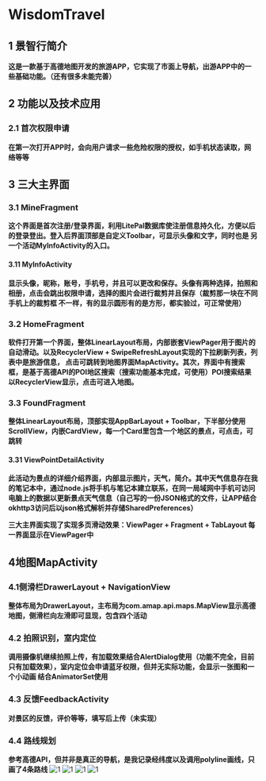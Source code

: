 # WisdomTravel
## 1 景智行简介
**这是一款基于高德地图开发的旅游APP，它实现了市面上导航，出游APP中的一些基础功能。（还有很多未能完善）**
## 2 功能以及技术应用
### 2.1 首次权限申请
**在第一次打开APP时，会向用户请求一些危险权限的授权，如手机状态读取，网络等等**
## 3 三大主界面
### 3.1 MineFragment
**这个界面是首次注册/登录界面，利用LitePal数据库使注册信息持久化，方便以后的登录登出。登入后界面顶部是自定义Toolbar，可显示头像和文字，同时也是
另一个活动MyInfoActivity的入口。**
#### 3.11 MyInfoActivity
**显示头像，昵称，账号，手机号，并且可以更改和保存。头像有两种选择，拍照和相册，点击会跳出权限申请，选择的图片会进行裁剪并且保存（裁剪那一块在不同手机上的裁剪框
不一样，有的显示圆形有的是方形，都实验过，可正常使用）**
### 3.2 HomeFragment
**软件打开第一个界面，整体LinearLayout布局，内部嵌套ViewPager用于图片的自动滑动。以及RecyclerView + SwipeRefreshLayout实现的下拉刷新列表，列表中是旅游信息，
点击可跳转到地图界面MapActivity。其次，界面中有搜索框，是基于高德API的POI地区搜索（搜索功能基本完成，可使用）POI搜索结果以RecyclerView显示，点击可进入地图。**
### 3.3 FoundFragment
**整体LinearLayout布局，顶部实现AppBarLayout + Toolbar，下半部分使用ScrollView，内嵌CardView，每一个Card里包含一个地区的景点，可点击，可跳转**
#### 3.31 ViewPointDetailActivity
**此活动为景点的详细介绍界面，内部显示图片，天气，简介。其中天气信息存在我的笔记本中，通过node.js将手机与笔记本建立联系，在同一局域网中手机可访问
电脑上的数据以更新景点天气信息（自己写的一份JSON格式的文件，让APP结合okhttp3访问后以json格式解析并存储SharedPreferences）**

**三大主界面实现了实现多页滑动效果：ViewPager + Fragment + TabLayout 每一界面显示在ViewPager中**

## 4地图MapActivity
### 4.1侧滑栏DrawerLayout + NavigationView 
**整体布局为DrawerLayout，主布局为com.amap.api.maps.MapView显示高德地图，侧滑栏向左滑即可显现，包含四个活动**
### 4.2 拍照识别，室内定位
**调用摄像机继续拍照上传，有加载效果结合AlertDialog使用（功能不完全，目前只有加载效果），室内定位会申请蓝牙权限，但并无实际功能，会显示一张图和一个小动画
结合AnimatorSet使用**
### 4.3 反馈FeedbackActivity
**对景区的反馈，评价等等，填写后上传（未实现）**
### 4.4 路线规划
**参考高德API，但并非是真正的导航，是我记录经纬度以及调用polyline画线，只画了4条路线**
![1](https://github.com/DragonLi-creator/WisdomTravel/tree/master/picture/4.png)
![1](https://github.com/DragonLi-creator/WisdomTravel/tree/master/picture/4.png)
![1](https://github.com/DragonLi-creator/WisdomTravel/tree/master/picture/4.png)
![1](https://github.com/DragonLi-creator/WisdomTravel/tree/master/picture/4.png)

